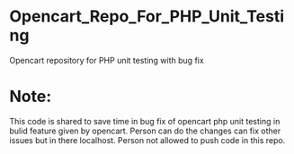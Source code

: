 # Opencart_Repo_For_PHP_Unit_Testing
Opencart repository for PHP unit testing with bug fix

# Note:
This code is shared to save time in bug fix of opencart php unit testing in bulid feature given by opencart.
Person can do the changes can fix other issues but in there localhost. Person not allowed to push code in this repo.